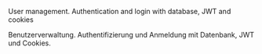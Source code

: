 User management. Authentication and login with database, JWT and cookies

Benutzerverwaltung. Authentifizierung und Anmeldung mit Datenbank, JWT und Cookies.

